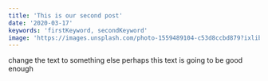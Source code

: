 ```yaml
---
title: 'This is our second post'
date: '2020-03-17'
keywords: 'firstKeyword, secondKeyword'
image: 'https://images.unsplash.com/photo-1559489104-c53d8ccbd879?ixlib=rb-1.2.1&dpr=1&auto=format&fit=crop&w=416&h=312&q=60'
---
```


change the text to something else perhaps this text is going to be good enough
